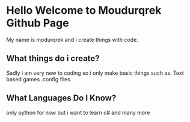 # Hello Welcome to Moudurqrek Github Page

My name is modurqrek and i create things with code.

## What things do i create?
Sadly i am very new to coding so i only make basic things such as.
Text based games
.config files

## What Languages Do I Know?
only python for now but i want to learn c# and many more

